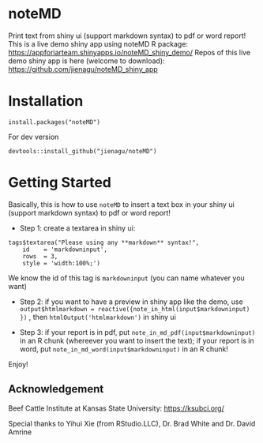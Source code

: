 
<!-- README.md is generated from README.Rmd. Please edit that file -->

# noteMD

Print text from shiny ui (support markdown syntax) to pdf or word
report\! This is a live demo shiny app using noteMD R package:
<https://appforiarteam.shinyapps.io/noteMD_shiny_demo/> Repos of this
live demo shiny app is here (welcome to download):
<https://github.com/jienagu/noteMD_shiny_app>

# Installation

`install.packages("noteMD")`

For dev version

`devtools::install_github("jienagu/noteMD")`

# Getting Started

Basically, this is how to use `noteMD` to insert a text box in your
shiny ui (support markdown syntax) to pdf or word report\!

  - Step 1: create a textarea in shiny ui:

<!-- end list -->

    tags$textarea("Please using any **markdown** syntax!",
        id    = 'markdowninput',
        rows  = 3,
        style = 'width:100%;')

We know the id of this tag is `markdowninput` (you can name whatever you
want)

  - Step 2: if you want to have a preview in shiny app like the demo,
    use  
    `output$htmlmarkdown = reactive({note_in_html(input$markdowninput)
    })` , then `htmlOutput('htmlmarkdown')` in shiny ui

  - Step 3: if your report is in pdf, put
    `note_in_md_pdf(input$markdowninput)` in an R chunk (whereever you
    want to insert the text); if your report is in word, put
    `note_in_md_word(input$markdowninput)` in an R chunk\!

Enjoy\!

## Acknowledgement

Beef Cattle Institute at Kansas State University: <https://ksubci.org/>

Special thanks to Yihui Xie (from RStudio.LLC), Dr. Brad White and
Dr. David Amrine
